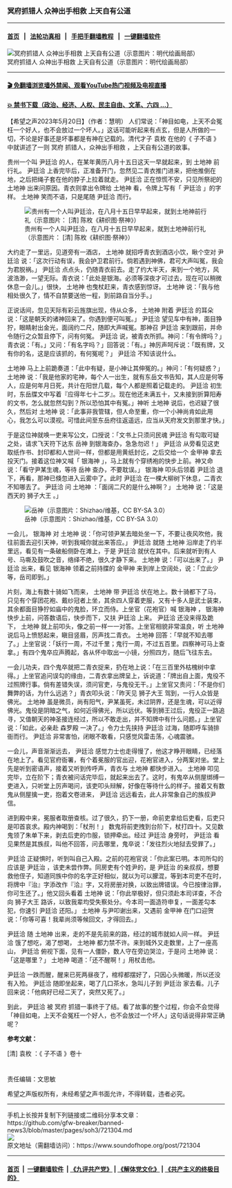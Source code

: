 ### 冥府抓错人  众神出手相救  上天自有公道
------------------------

#### [首页](https://github.com/gfw-breaker/banned-news3/blob/master/README.md) &nbsp;&nbsp;|&nbsp;&nbsp; [法轮功真相](https://github.com/begood0513/basic/blob/master/README.md)  &nbsp;&nbsp;|&nbsp;&nbsp; [手把手翻墙教程](https://github.com/gfw-breaker/guides/wiki)  &nbsp;&nbsp;|&nbsp;&nbsp; [一键翻墙软件](https://github.com/gfw-breaker/nogfw/blob/master/README.md)  



<div><img alt="冥府抓错人 众神出手相救 上天自有公道（示意图片：明代绘画局部）" src="https://img.soundofhope.org/2023-05/1684582667577.jpg"/>
<br/><figcaption class="caption">
 冥府抓错人 众神出手相救 上天自有公道（示意图片：明代绘画局部）
</figcaption></div><hr/>

#### [ 🎬  免翻墙浏览墙外禁闻、观看YouTube热门视频及电视直播](https://github.com/gfw-breaker/HelloWorld)

#### [ 💥  禁书下载（政治、经济、人权、民主自由、文革、六四 ...）](https://github.com/gfw-breaker/books/blob/master/README.md)

<div><div class="Content__Wrapper sc-1bvya0-0 elmmKw article_body" data-checkusr="" itemprop="articleBody">
 <div id="post_place_1">
 </div>
 <p class="meta-top">
  <span class="meta">
   【希望之声2023年5月20日】（作者：慧明）
  </span>
  人们常说：「神目如电，上天不会冤枉一个好人，也不会放过一个坏人。」这话可能听起来有点玄，但是人所做的一切，不论是好事还是坏事都是有神在记载的。清代才子
  <ok href="/term/87178">
   袁枚
  </ok>
  在他的《
  <ok href="/term/131899">
   子不语
  </ok>
  》中就讲述了一则
  <ok href="/term/264529">
   冥府
  </ok>
  抓错人，众神出手相救 ，上天自有公道的故事。
 </p>
 <p>
  贵州一个叫
  <ok href="/term/870131">
   尹廷洽
  </ok>
  的人，在某年黄历八月十五日这天一早就起来，到
  <ok href="/term/154811">
   土地神
  </ok>
  前行礼。
  <ok href="/term/870131">
   尹廷洽
  </ok>
  上香完毕后，正准备开门，忽然见二青衣推门进来，把他推倒在地，之后把绳子套在他的脖子上拉着就走。
  <ok href="/term/870131">
   尹廷洽
  </ok>
  正在惊慌不安，只见所祭祀的
  <ok href="/term/154811">
   土地神
  </ok>
  出来问原因。青衣则拿出令牌给
  <ok href="/term/154811">
   土地神
  </ok>
  看，令牌上写有「
  <ok href="/term/870131">
   尹廷洽
  </ok>
  」的字样。
  <ok href="/term/154811">
   土地神
  </ok>
  笑而不语，只是尾随
  <ok href="/term/870131">
   尹廷洽
  </ok>
  而行。
 </p>
 <figure class="OImage__StyledFigure-sc-1lfley0-0 jWYblU">
  <img alt="贵州有一个人叫尹廷洽，在八月十五日早早起来，就到土地神前行礼（示意图片： [清] 陈枚《耕织图‧祭神》）" src="https://img.soundofhope.org/2021-06/1624091964407.jpg"/>
  <br/><figcaption>
   贵州有一个人叫尹廷洽，在八月十五日早早起来，就到土地神前行礼（示意图片： [清] 陈枚《耕织图‧祭神》）
  </figcaption>
 </figure>
 <p>
  大约走了一里远，见道旁有一酒店，
  <ok href="/term/154811">
   土地神
  </ok>
  就招呼青衣到酒店小饮，瞅个空对
  <ok href="/term/870131">
   尹廷洽
  </ok>
  说：「这次行动有误，我会护卫君前行。倘若遇到神佛，君可大声叫冤，我会为君脱祸。」
  <ok href="/term/870131">
   尹廷洽
  </ok>
  点点头，仍随青衣前去。走了约大半天，来到一个地方，风波浩渺，一望无际。青衣说：「此处是银海。必须等深夜才可过去，现在可以稍微休息一会儿。」很快，
  <ok href="/term/154811">
   土地神
  </ok>
  也曳杖赶来，青衣感到惊讶。
  <ok href="/term/154811">
   土地神
  </ok>
  说：「我与他相处很久了，情不自禁要送他一程，到前路自当分手。」
 </p>
 <p>
  正说话间，忽见天际有彩云旌旗出现，侍从众多，
  <ok href="/term/154811">
   土地神
  </ok>
  附着
  <ok href="/term/870131">
   尹廷洽
  </ok>
  的耳朵说：「这是朝天的诸神回来了。你遇到便可叫冤。」
  <ok href="/term/870131">
   尹廷洽
  </ok>
  望见车中有神，面目狰狞，眼睛射出金光，面阔约二尺，随即大声喊冤。那神召
  <ok href="/term/870131">
   尹廷洽
  </ok>
  来到跟前，并命令随行之众暂且停下，问有何冤。
  <ok href="/term/870131">
   尹廷洽
  </ok>
  说，被青衣所抓。神问：「有令牌吗？」青衣说：「有。」又问：「有名字吗？」回答说：「有。」神厉声呵斥说：「既有牌，又有你的名，这是应该抓的，有何冤呢？」
  <ok href="/term/870131">
   尹廷洽
  </ok>
  不知该说什么。
 </p>
 <p>
  <ok href="/term/154811">
   土地神
  </ok>
  马上上前跪奏道：「此中有疑，是小神让其伸冤的。」神问：「有何疑惑？」
  <ok href="/term/154811">
   土地神
  </ok>
  说：「我是他家的宅神，每个人一出生，就有东岳文书告知，其人应是何等人，应是何年月日死，共计在阳世几载，每个人都是照着记载走的。
  <ok href="/term/870131">
   尹廷洽
  </ok>
  初生时，东岳牒文中写着『应得年七十二岁』。现在他还未满五十，又未接到折算阳寿的文书，怎么就忽然勾到？所以恐怕其中有冤。」神听
  <ok href="/term/154811">
   土地神
  </ok>
  说后，也迟疑了很久，然后对
  <ok href="/term/154811">
   土地神
  </ok>
  说：「此事非我管辖，但人命至重，你一个小神尚肯如此用心，我怎么可以漠视。可惜此间至东岳府往返遥远，应当从天府发文到那里才快。」
 </p>
 <p>
  于是这位神就唤一吏来写公文，口授说：「文书上只须问民魂
  <ok href="/term/870131">
   尹廷洽
  </ok>
  有勾取可疑之处，请求飞天符下达东
  <ok href="/term/872501">
   岳神
  </ok>
  到银海查办，急急勿迟！」
  <ok href="/term/870131">
   尹廷洽
  </ok>
  从旁看见这吏取纸作书、封印都和人世间一样，但都是用黄纸封讫，之后交给一个
  <ok href="/term/624087">
   金甲神
  </ok>
  拿去投天门。接着这位神又喊「
  <ok href="/term/872504">
   银海神
  </ok>
  」，马上就有个穿绣袍的快步上前。神又命说：「看守尹某生魂，等待
  <ok href="/term/872501">
   岳神
  </ok>
  查办，不要耽误。」
  <ok href="/term/872504">
   银海神
  </ok>
  叩头后领着
  <ok href="/term/870131">
   尹廷洽
  </ok>
  退下，再看，那神已倏忽进入云雾中了。此时
  <ok href="/term/870131">
   尹廷洽
  </ok>
  在一棵大柳树下休息，二青衣不知哪去了。
  <ok href="/term/870131">
   尹廷洽
  </ok>
  问
  <ok href="/term/154811">
   土地神
  </ok>
  ：「面阔二尺的是什么神啊？」
  <ok href="/term/154811">
   土地神
  </ok>
  说：「这是西天的
  <ok href="/term/870134">
   狮子大王
  </ok>
  。」
 </p>
 <figure class="OImage__StyledFigure-sc-1lfley0-0 jWYblU">
  <img alt="岳神（示意图片：Shizhao/维基，CC BY-SA 3.0）" src="https://img.soundofhope.org/2021-10/1633165665685.jpg"/>
  <br/><figcaption>
   岳神（示意图片：Shizhao/维基，CC BY-SA 3.0）
  </figcaption>
 </figure>
 <p>
  一会儿，
  <ok href="/term/872504">
   银海神
  </ok>
  对
  <ok href="/term/154811">
   土地神
  </ok>
  说：「你可领尹某去暗处坐一下，不要让夜风吹他，我往前面去迎引天神，听到我喊你就出来答应。」
  <ok href="/term/870131">
   尹廷洽
  </ok>
  就随
  <ok href="/term/154811">
   土地神
  </ok>
  沿岸走了约半里远，看见有一条破船侧卧在滩上，于是
  <ok href="/term/870131">
   尹廷洽
  </ok>
  就伏在其中。后来就听到有人号、马嘶及鼓吹之音，络绎不绝，很久才静下来。
  <ok href="/term/154811">
   土地神
  </ok>
  说：「可以出来了。」
  <ok href="/term/870131">
   尹廷洽
  </ok>
  出来，看见
  <ok href="/term/872504">
   银海神
  </ok>
  领着之前持牒的
  <ok href="/term/624087">
   金甲神
  </ok>
  来到岸上空阔处，说：「立此少等，岳司即到。」
 </p>
 <p>
  片刻，海上有数十骑如飞而来，
  <ok href="/term/154811">
   土地神
  </ok>
  带
  <ok href="/term/870131">
   尹廷洽
  </ok>
  伏在地上。数十骑都下了马，只见有个穿团花袍、戴纱冠者上坐，其余四人穿着吏服，又有十多人是武士装束，其余都面目狰狞如庙中的鬼脸，环立而侍。上坐官（花袍官）喊
  <ok href="/term/872504">
   银海神
  </ok>
  ，
  <ok href="/term/872504">
   银海神
  </ok>
  快步上前，问答数语后，快步而下，又扶
  <ok href="/term/870131">
   尹廷洽
  </ok>
  上来。
  <ok href="/term/870131">
   尹廷洽
  </ok>
  还没来得及跪下，
  <ok href="/term/154811">
   土地神
  </ok>
  就上前叩头，像之前一样一一对答。上坐官相貌非常温良，听
  <ok href="/term/154811">
   土地神
  </ok>
  说后马上愤怒起来，瞋目竖眉，厉声找二青衣。
  <ok href="/term/154811">
   土地神
  </ok>
  回答：「早就不知去哪了。」上坐官说：「妖行一周，不过千里；鬼行一周，不过五百里。四察神可马上查拿。」有四个鬼卒应声腾起，各从怀中取出一小镜，分照四方，随后飞往东去。
 </p>
 <p>
  一会儿功夫，四个鬼卒就把二青衣捉来，扔在地上说：「在三百里外枯槐树中拿得。」上坐官追问误勾的缘由，二青衣拿出牌呈上，诉说道：「牌出自上面，鬼役不过照牌行事。倘有差错失误，须问官吏，与鬼役无干。」上坐官又责问：「不是你们舞弊的话，为什么远逃？」青衣叩头说：「昨天见
  <ok href="/term/870134">
   狮子大王
  </ok>
  驾到，一行人众皆是佛光。
  <ok href="/term/154811">
   土地神
  </ok>
  虽是微员，尚有阳气，尹某虽死，未过阴界，还是生魂，可以近得佛光。鬼役是阴暗之气，如何近得佛光，所以远伏。等到狮王过后，鬼役正一路追寻，又值朝天的神圣接连经过，所以不敢走出，并不知牌中有什么问题。」上坐官说：「如此，必亲赴
  <ok href="/term/872498">
   森罗殿
  </ok>
  一决了。」令力士先挟持
  <ok href="/term/870131">
   尹廷洽
  </ok>
  过海，随即呼车骑排衙而行。
  <ok href="/term/870131">
   尹廷洽
  </ok>
  非常害怕，闭眼不敢看，只感觉风雷击荡，心魂震骇。
 </p>
 <p>
  一会儿，声音渐渐远去，
  <ok href="/term/870131">
   尹廷洽
  </ok>
  感觉力士也走得慢了，他这才睁开眼睛，已经落在地上了。看见官府衙署，有个着冕服的官出迎，花袍官进入，分两案对坐。堂上先是听到密语声，接着又听到传呼声，青衣与
  <ok href="/term/154811">
   土地神
  </ok>
  都快步进入。
  <ok href="/term/154811">
   土地神
  </ok>
  叩见完毕，立在阶下；青衣被问话完毕后，就起来出去了。这时，有鬼卒从侧屋绑缚一吏进入，只听堂上厉声喝问，该吏叩头辩解，好像在等待什么的样子。接着又有数鬼从侧屋擒一吏，抱着文卷进来，
  <ok href="/term/870131">
   尹廷洽
  </ok>
  远远看去，此人非常象自己的族叔尹信。
 </p>
 <p>
  进到殿中来，冕服者取册查核。过了很久，扔下一册，命前吏拿给后吏看，后吏只是叩首哀求。殿内神喝到：「杖刑！」 数鬼将前吏拽到台阶下，杖打四十。又见数鬼领了朱单下来，剥去后吏的巾服，锁押牵出。经过
  <ok href="/term/870131">
   尹廷洽
  </ok>
  身旁时，
  <ok href="/term/870131">
   尹廷洽
  </ok>
  看见果然是其族叔，叫他不回答，问去哪里，鬼卒说：「发往烈火地狱去受罪了。」
 </p>
 <p>
  <ok href="/term/870131">
   尹廷洽
  </ok>
  正疑惧时，听到叫自己入殿。之前的花袍官说：「你此案已明。本司所勾的应该是
  <ok href="/term/872507">
   尹廷治
  </ok>
  ，该吏未尝作弊。同房吏有个姓尹的，是
  <ok href="/term/872507">
   尹廷治
  </ok>
  的亲叔叔，想要救他侄子，知道同族中你的名字正好相似，就以为可以朦混，等到本司吏不在时，将牌中『治』字添改作『洽』字，又将房册对换，以致出牌错误。今已按律治罪，你可生还了。」他又回头看着
  <ok href="/term/154811">
   土地神
  </ok>
  说：「你此举极好，但只须赴本司详查，不合向
  <ok href="/term/870134">
   狮子大王
  </ok>
  路诉，以致我辈均受失察处分。今本司一面造符申复，一面差勾本犯，你速引
  <ok href="/term/870131">
   尹廷洽
  </ok>
  还阳。」
  <ok href="/term/154811">
   土地神
  </ok>
  与尹叩谢出来，又遇前
  <ok href="/term/624087">
   金甲神
  </ok>
  在门口迎贺说：「你等可喜！我辈尚须等候回文，才得回去。」
 </p>
 <p>
  <ok href="/term/870131">
   尹廷洽
  </ok>
  随
  <ok href="/term/154811">
   土地神
  </ok>
  出来，走的不是先前来的路，经过的城市就如人间一样。
  <ok href="/term/870131">
   尹廷洽
  </ok>
  饿了想吃，渴了想喝，
  <ok href="/term/154811">
   土地神
  </ok>
  都力禁不许。来到城外又走数里，上了一座高山，
  <ok href="/term/870131">
   尹廷洽
  </ok>
  俯视下面，见有一人僵卧，数人守在旁边哭泣，于是问
  <ok href="/term/154811">
   土地神
  </ok>
  说：「这是哪里？」
  <ok href="/term/154811">
   土地神
  </ok>
  喝道：「还不醒啊！」用杖击他。
 </p>
 <p>
  <ok href="/term/870131">
   尹廷洽
  </ok>
  一跌而醒，醒来已死两昼夜了，棺椁都摆好了，只因心头微暖，所以还没有入殓。
  <ok href="/term/870131">
   尹廷洽
  </ok>
  随即坐起来，喝了几口茶水，急叫儿子到
  <ok href="/term/872507">
   尹廷治
  </ok>
  家去看。儿子回来说：「他病好已经二天了，突然又死了。」
 </p>
 <p>
  到此，
  <ok href="/term/870131">
   尹廷洽
  </ok>
  被
  <ok href="/term/264529">
   冥府
  </ok>
  抓错一事终于了结。看了故事的整个过程，你会不会觉得「神目如电，上天不会冤枉一个好人，也不会放过一个坏人」这句话说得非常正确呢？
 </p>
 <p>
  <strong>
   参考文献：
  </strong>
 </p>
 <p>
  [清]
  <ok href="/term/87178">
   袁枚
  </ok>
  ：《
  <ok href="/term/131899">
   子不语
  </ok>
  》卷十
 </p>
 <h1>
 </h1>
 <p class="meta-btm">
  责任编辑：文思敏
 </p>
 <p class="meta-btm">
  希望之声版权所有，未经希望之声书面允许，不得转载，违者必究。
 </p>
</div>
</div>
<hr/>
手机上长按并复制下列链接或二维码分享本文章：<br/>
https://github.com/gfw-breaker/banned-news3/blob/master/pages/soh3/721304.md <br/>
<a href='https://github.com/gfw-breaker/banned-news3/blob/master/pages/soh3/721304.md'><img src='https://github.com/gfw-breaker/banned-news3/blob/master/pages/soh3/721304.md.png'/></a> <br/>
原文地址（需翻墙访问）：https://www.soundofhope.org/post/721304


------------------------
#### [首页](https://github.com/gfw-breaker/banned-news3/blob/master/README.md) &nbsp;|&nbsp; [一键翻墙软件](https://github.com/gfw-breaker/nogfw/blob/master/README.md) &nbsp;| [《九评共产党》](https://github.com/gfw-breaker/9ping.md/blob/master/README.md#九评之一评共产党是什么) | [《解体党文化》](https://github.com/gfw-breaker/jtdwh.md/blob/master/README.md) | [《共产主义的终极目的》](https://github.com/gfw-breaker/gczydzjmd.md/blob/master/README.md)


<img src='http://gfw-breaker.win/banned-news3/pages/soh3/721304.md' width='0px' height='0px'/>